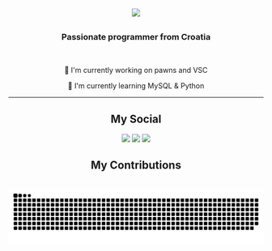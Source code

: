 <h1 align="center">
    <img src="https://readme-typing-svg.herokuapp.com?font=Righteous&size=35&pause=1000&center=true&random=false&width=435&lines=Hi+There!+%F0%9F%91%8B;Im+moosy!;" />
</h1>

<h3 align="center">Passionate programmer from Croatia</h3>

<br/>

<div align="center">
 
🔭 I'm currently working on pawns and VSC

🌱 I'm currently learning MySQL & Python
<br/>
<hr/>
<div align="center">
  <h2> My Social </h2>
    <img src="https://readme-typing-svg.herokuapp.com?font=&size=15&pause=1000&color=F7F6F6&center=true&random=false&width=435&lines=IG%3A13.fp.12" />
    <img src="https://readme-typing-svg.herokuapp.com?font=&size=15&pause=1000&color=F7F6F6&center=true&vCenter=true&random=false&width=435&lines=FB%3ASilva1337" />
    <img src="https://readme-typing-svg.herokuapp.com?font=&size=15&pause=1000&color=F7F6F6&center=true&random=false&width=435&lines=disc%3Amoosy420" />
   </h1>
<div align="center">
  <h2> My Contributions </h2> 
  <br>
  <img alt="snake eating my contributions" src="https://raw.githubusercontent.com/salesp07/salesp07/output/github-contribution-grid-snake.svg" />
  
  <br/><br/><br/>
</div>

